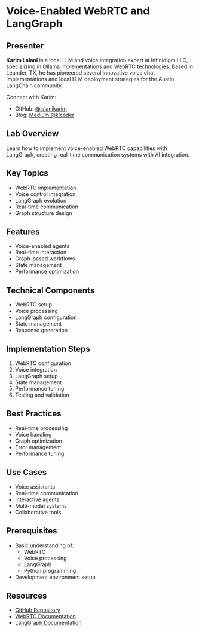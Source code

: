 # Voice-Enabled WebRTC and LangGraph

## Presenter
**Karim Lalani** is a local LLM and voice integration expert at Infinidigm LLC, specializing in Ollama implementations and WebRTC technologies. Based in Leander, TX, he has pioneered several innovative voice chat implementations and local LLM deployment strategies for the Austin LangChain community.

Connect with Karim:
- GitHub: [@lalanikarim](https://github.com/lalanikarim)
- Blog: [Medium @klcoder](https://medium.com/@klcoder)

## Lab Overview
Learn how to implement voice-enabled WebRTC capabilities with LangGraph, creating real-time communication systems with AI integration.

## Key Topics
- WebRTC implementation
- Voice control integration
- LangGraph evolution
- Real-time communication
- Graph structure design

## Features
- Voice-enabled agents
- Real-time interaction
- Graph-based workflows
- State management
- Performance optimization

## Technical Components
- WebRTC setup
- Voice processing
- LangGraph configuration
- State management
- Response generation

## Implementation Steps
1. WebRTC configuration
2. Voice integration
3. LangGraph setup
4. State management
5. Performance tuning
6. Testing and validation

## Best Practices
- Real-time processing
- Voice handling
- Graph optimization
- Error management
- Performance tuning

## Use Cases
- Voice assistants
- Real-time communication
- Interactive agents
- Multi-modal systems
- Collaborative tools

## Prerequisites
- Basic understanding of:
  - WebRTC
  - Voice processing
  - LangGraph
  - Python programming
- Development environment setup

## Resources
- [GitHub Repository](https://github.com/aimug-org/austin_langchain)
- [WebRTC Documentation](https://webrtc.org/getting-started/overview)
- [LangGraph Documentation](https://python.langchain.com/docs/langgraph)
